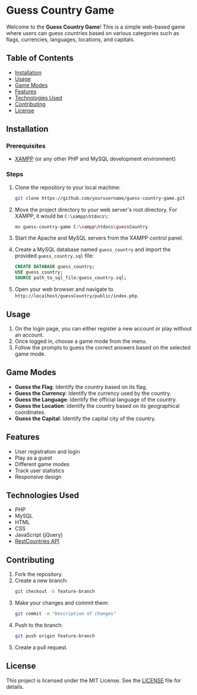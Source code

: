 # Guess Country Game

Welcome to the **Guess Country Game**! This is a simple web-based game where users can guess countries based on various categories such as flags, currencies, languages, locations, and capitals.

## Table of Contents

- [Installation](#installation)
- [Usage](#usage)
- [Game Modes](#game-modes)
- [Features](#features)
- [Technologies Used](#technologies-used)
- [Contributing](#contributing)
- [License](#license)

## Installation

### Prerequisites

- [XAMPP](https://www.apachefriends.org/index.html) (or any other PHP and MySQL development environment)

### Steps

1. Clone the repository to your local machine:
    ```bash
    git clone https://github.com/yourusername/guess-country-game.git
    ```

2. Move the project directory to your web server's root directory. For XAMPP, it would be `C:\xampp\htdocs\`:
    ```bash
    mv guess-country-game C:\xampp\htdocs\guessCountry
    ```

3. Start the Apache and MySQL servers from the XAMPP control panel.

4. Create a MySQL database named `guess_country` and import the provided `guess_country.sql` file:
    ```sql
    CREATE DATABASE guess_country;
    USE guess_country;
    SOURCE path_to_sql_file/guess_country.sql;
    ```

5. Open your web browser and navigate to `http://localhost/guessCountry/public/index.php`.

## Usage

1. On the login page, you can either register a new account or play without an account.
2. Once logged in, choose a game mode from the menu.
3. Follow the prompts to guess the correct answers based on the selected game mode.

## Game Modes

- **Guess the Flag**: Identify the country based on its flag.
- **Guess the Currency**: Identify the currency used by the country.
- **Guess the Language**: Identify the official language of the country.
- **Guess the Location**: Identify the country based on its geographical coordinates.
- **Guess the Capital**: Identify the capital city of the country.

## Features

- User registration and login
- Play as a guest
- Different game modes
- Track user statistics
- Responsive design

## Technologies Used

- PHP
- MySQL
- HTML
- CSS
- JavaScript (jQuery)
- [RestCountries API](https://restcountries.com/)

## Contributing

1. Fork the repository.
2. Create a new branch:
    ```bash
    git checkout -b feature-branch
    ```
3. Make your changes and commit them:
    ```bash
    git commit -m "Description of changes"
    ```
4. Push to the branch:
    ```bash
    git push origin feature-branch
    ```
5. Create a pull request.

## License

This project is licensed under the MIT License. See the [LICENSE](LICENSE) file for details.



